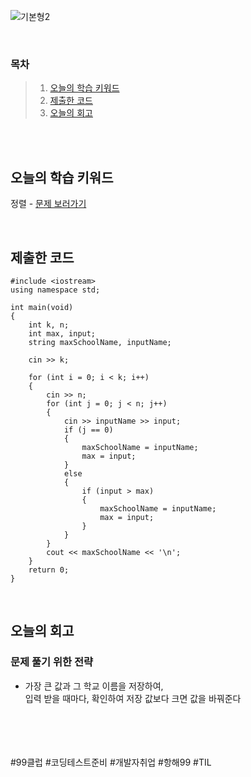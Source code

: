 ![기본형2](https://github.com/user-attachments/assets/8bbcbb99-752c-4039-94eb-d51392ccda0d)

<br>

### 목차
> 1. [오늘의 학습 키워드](#오늘의-학습-키워드)
> 2. [제출한 코드](#제출한-코드)
> 3. [오늘의 회고](#오늘의-회고)

<br><br>

## 오늘의 학습 키워드
정렬 - [문제 보러가기](https://www.acmicpc.net/problem/11557)
  
<br>

## 제출한 코드
```
#include <iostream>
using namespace std;

int main(void)
{
	int k, n;
	int max, input;
	string maxSchoolName, inputName;

	cin >> k;

	for (int i = 0; i < k; i++)
	{
		cin >> n;
		for (int j = 0; j < n; j++)
		{
			cin >> inputName >> input;
			if (j == 0)
			{
				maxSchoolName = inputName;
				max = input;
			}
			else
			{
				if (input > max)
				{
					maxSchoolName = inputName;
					max = input;
				}
			}
		}
		cout << maxSchoolName << '\n';
	} 
	return 0;
}
```

<br>

## 오늘의 회고
### 문제 풀기 위한 전략
* 가장 큰 값과 그 학교 이름을 저장하여, <br>
  입력 받을 때마다, 확인하여 저장 값보다 크면 값을 바꿔준다 <br>

<br>
<br>
<br>
<br>
#99클럽 #코딩테스트준비 #개발자취업 #항해99 #TIL
